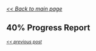 _[<< Back to main page](https://maggievu.github.io/learning-reactjs/)_

## 40% Progress Report


_<sub>[<< previous post](week-10-22)</sub>_

<!-- _<sub>[next post >>](week-11-05)</sub>_ -->
